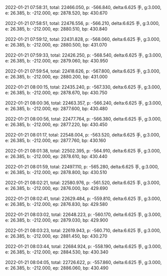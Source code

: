 2022-01-21 07:58:31, total: 22466.050, p: -566.840, delta:6.625 手, g:3.000, e: 26.385, b: -212.000, ep: 2878.520, bp: 430.670

2022-01-21 07:58:51, total: 22476.556, p: -566.210, delta:6.625 手, g:3.000, e: 26.385, b: -212.000, ep: 2880.510, bp: 430.840

2022-01-21 07:59:12, total: 22431.828, p: -568.060, delta:6.625 手, g:3.000, e: 26.385, b: -212.000, ep: 2880.500, bp: 431.070

2022-01-21 07:59:33, total: 22426.250, p: -568.540, delta:6.625 手, g:3.000, e: 26.385, b: -212.000, ep: 2879.060, bp: 430.950

2022-01-21 07:59:54, total: 22418.626, p: -567.800, delta:6.625 手, g:3.000, e: 26.385, b: -212.000, ep: 2880.200, bp: 431.000

2022-01-21 08:00:15, total: 22435.240, p: -567.330, delta:6.625 手, g:3.000, e: 26.385, b: -212.000, ep: 2878.670, bp: 430.750

2022-01-21 08:00:36, total: 22463.357, p: -566.240, delta:6.625 手, g:3.000, e: 26.385, b: -212.000, ep: 2877.600, bp: 430.480

2022-01-21 08:00:56, total: 22477.764, p: -566.380, delta:6.625 手, g:3.000, e: 26.385, b: -212.000, ep: 2877.220, bp: 430.450

2022-01-21 08:01:17, total: 22548.004, p: -563.520, delta:6.625 手, g:3.000, e: 26.385, b: -212.000, ep: 2877.760, bp: 430.160

2022-01-21 08:01:38, total: 22502.395, p: -564.910, delta:6.625 手, g:3.000, e: 26.385, b: -212.000, ep: 2878.610, bp: 430.440

2022-01-21 08:01:59, total: 22497.110, p: -565.280, delta:6.625 手, g:3.000, e: 26.385, b: -212.000, ep: 2878.800, bp: 430.510

2022-01-21 08:02:21, total: 22580.976, p: -561.520, delta:6.625 手, g:3.000, e: 26.385, b: -212.000, ep: 2876.000, bp: 429.690

2022-01-21 08:02:41, total: 22629.484, p: -559.810, delta:6.625 手, g:3.000, e: 26.385, b: -212.000, ep: 2876.830, bp: 429.580

2022-01-21 08:03:02, total: 22648.223, p: -560.170, delta:6.625 手, g:3.000, e: 26.385, b: -212.000, ep: 2879.030, bp: 429.900

2022-01-21 08:03:23, total: 22619.943, p: -560.710, delta:6.625 手, g:3.000, e: 26.385, b: -212.000, ep: 2881.450, bp: 430.270

2022-01-21 08:03:44, total: 22684.924, p: -558.190, delta:6.625 手, g:3.000, e: 26.385, b: -212.000, ep: 2884.530, bp: 430.340

2022-01-21 08:04:05, total: 22726.622, p: -557.860, delta:6.625 手, g:3.000, e: 26.385, b: -212.000, ep: 2886.060, bp: 430.490